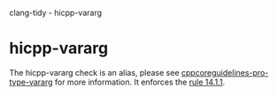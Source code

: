 clang-tidy - hicpp-vararg

</div>

<div class="meta"
http-equiv=refresh="5;URL=cppcoreguidelines-pro-type-vararg.html">

</div>

# hicpp-vararg

The <span class="title-ref">hicpp-vararg</span> check is an alias,
please see
[cppcoreguidelines-pro-type-vararg](https://clang.llvm.org/extra/clang-tidy/checks/cppcoreguidelines-pro-type-vararg.html)
for more information. It enforces the [rule
14.1.1](http://www.codingstandard.com/section/14-1-template-declarations/).
